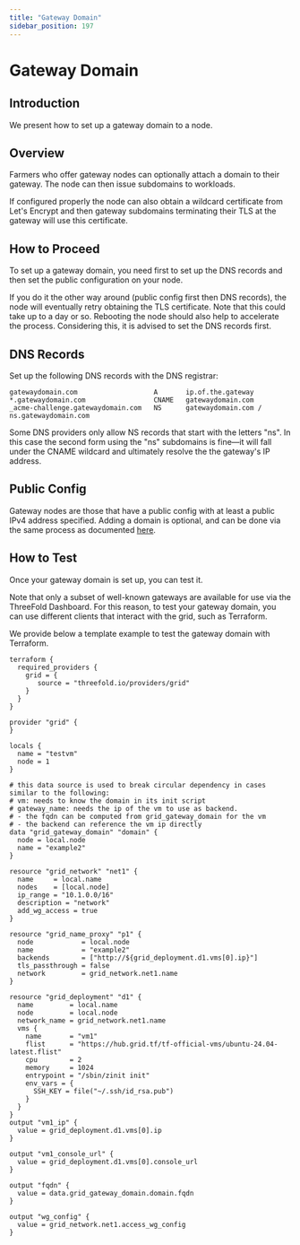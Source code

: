 ```yaml
---
title: "Gateway Domain"
sidebar_position: 197
---
```


# Gateway Domain

## Introduction

We present how to set up a gateway domain to a node.

## Overview

Farmers who offer gateway nodes can optionally attach a domain to their gateway. The node can then issue subdomains to workloads. 

If configured properly the node can also obtain a wildcard certificate from Let's Encrypt and then gateway subdomains terminating their TLS at the gateway will use this certificate.

## How to Proceed

To set up a gateway domain, you need first to set up the DNS records and then set the public configuration on your node.

If you do it the other way around (public config first then DNS records), the node will eventually retry obtaining the TLS certificate. Note that this could take up to a day or so. Rebooting the node should also help to accelerate the process. Considering this, it is advised to set the DNS records first.

## DNS Records

Set up the following DNS records with the DNS registrar:

```
gatewaydomain.com                   A       ip.of.the.gateway
*.gatewaydomain.com                 CNAME   gatewaydomain.com
_acme-challenge.gatewaydomain.com   NS      gatewaydomain.com / ns.gatewaydomain.com
```

Some DNS providers only allow NS records that start with the letters "ns". In this case the second form using the "ns" subdomains is fine—it will fall under the CNAME wildcard and ultimately resolve the the gateway's IP address.

## Public Config

Gateway nodes are those that have a public config with at least a public IPv4 address specified. Adding a domain is optional, and can be done via the same process as documented [here](../../dashboard/farms/your_farms#public-configuration).

## How to Test

Once your gateway domain is set up, you can test it. 

Note that only a subset of well-known gateways are available for use via the ThreeFold Dashboard. For this reason, to test your gateway domain, you can use different clients that interact with the grid, such as Terraform.

We provide below a template example to test the gateway domain with Terraform.

```
terraform {
  required_providers {
    grid = {
       source = "threefold.io/providers/grid"
    }
  }
}

provider "grid" {
}

locals {
  name = "testvm"
  node = 1
}

# this data source is used to break circular dependency in cases similar to the following:
# vm: needs to know the domain in its init script
# gateway_name: needs the ip of the vm to use as backend.
# - the fqdn can be computed from grid_gateway_domain for the vm
# - the backend can reference the vm ip directly 
data "grid_gateway_domain" "domain" {
  node = local.node
  name = "example2"
}

resource "grid_network" "net1" {
  name     = local.name
  nodes    = [local.node]
  ip_range = "10.1.0.0/16"
  description = "network"
  add_wg_access = true
}

resource "grid_name_proxy" "p1" {
  node            = local.node
  name            = "example2"
  backends        = ["http://${grid_deployment.d1.vms[0].ip}"]
  tls_passthrough = false
  network         = grid_network.net1.name
}

resource "grid_deployment" "d1" {
  name         = local.name
  node         = local.node
  network_name = grid_network.net1.name
  vms {
    name       = "vm1"
    flist      = "https://hub.grid.tf/tf-official-vms/ubuntu-24.04-latest.flist"
    cpu        = 2
    memory     = 1024
    entrypoint = "/sbin/zinit init"
    env_vars = {
      SSH_KEY = file("~/.ssh/id_rsa.pub")
    }
  }
}
output "vm1_ip" {
  value = grid_deployment.d1.vms[0].ip
}

output "vm1_console_url" {
  value = grid_deployment.d1.vms[0].console_url
}

output "fqdn" {
  value = data.grid_gateway_domain.domain.fqdn
}

output "wg_config" {
  value = grid_network.net1.access_wg_config
}
```
